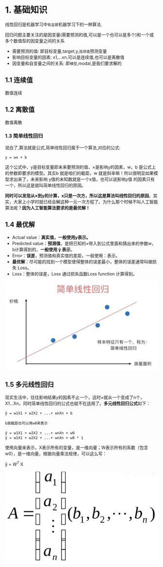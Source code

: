 # 1. 基础知识

线性回归是机器学习中`有监督`机器学习下的一种算法.

回归问题主要关注的是因变量(需要预测的值,可以是一个也可以是多个)和一个或多个数值型的因变量之间的关系
- 需要预测的值: 即目标变量,target,y,`连续值`预测变量
- 影响目标变量的因素: x1,...xn,可以是连续值,也可以是离散值
- 因变量和自变量之间的关系: 即`模型`,modal,是我们要求解的

## 1.1 连续值

数值连续

## 1.2 离散值

数值离散

### 1.3 简单线性回归

说白了,算法就是公式,简单线性回归属于一个算法,对应的公式:

```
y = wx + b
```

这个公式中，y是目标变量即未来要预测的值，×是影响y的因素，w，b 是公式上的参数即要求的模型。其实b 就是咱们的截距，w 就是斜率嘛！所以很明显如果模型求出来了，未来影响 y值的未知数就是一个x值，也可以说影响y值 的因素只有一个，所以这是就叫简单线性回归的原因。

**同时可以发现从×到y的计算，x只是一次方，所以这是算法叫线性回归的原因**。其实，大家上小学时就已经会解这种一元一次方程了。为什么那个时候不叫人工智能算法呢？**因为人工智能算法要求的是最优解！**

## 1.4 最优解
- Actual value：**真实值，一般使用y表示。**
- Predicted value：**预测值**，是把已知的×带入到公式里面和猜出来的参数w，b计算得到的，**一般使用 ŷ 表示**。
- Error：**误差**，预测值和真实值的差距，一般使用：表示。
- **最优解**：尽可能的找到一个模型使得整体的误差最小，整体的误差通常叫做损失 Loss。
- Loss：整体的误差，Loss 通过损失函数Loss function 计算得到。

![简单线性回归](<../img/dyxxhg1.png>)

## 1.5 多元线性回归

现实生活中，往往影响结果y的因素不止一个，这时×就从一个变成了n个，X1...Xn，同时简单线性回归的公式也就不在适用了。**多元线性回归公式**如下：
```
ŷ = w1X1 + w2X2 + ...+ wnXn + b

b是截距也可以用w0来表示

ŷ = w1X1 + w2X2 + ...+ wnXn + w0
ŷ = w1X1 + w2X2 + ...+ wnXn + w0 * 1
```

使用向量来表示，X表示所有的变量，是一维向量；W表示所有的系数（包含w0），是一维向量，根据向量乘法规律，可以这么写：

ŷ = $W^T$ X

![多元线性回归](<../img/dyxxhg2.png>)
